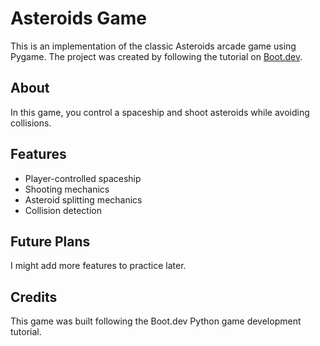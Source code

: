 # Asteroids Game

This is an implementation of the classic Asteroids arcade game using Pygame. The project was created by following the tutorial on [Boot.dev](https://www.boot.dev).

## About

In this game, you control a spaceship and shoot asteroids while avoiding collisions. 

## Features
- Player-controlled spaceship
- Shooting mechanics
- Asteroid splitting mechanics
- Collision detection

## Future Plans
I might add more features to practice later.

## Credits
This game was built following the Boot.dev Python game development tutorial. 